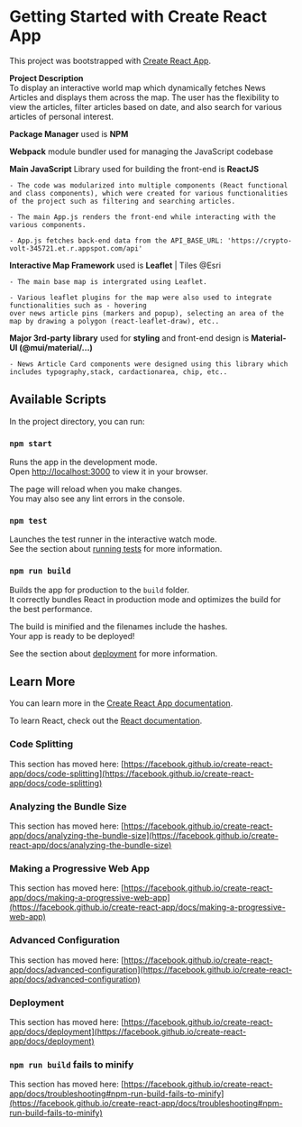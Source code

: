 # Getting Started with Create React App

This project was bootstrapped with [Create React App](https://github.com/facebook/create-react-app).

**Project Description**<br>
To display an interactive world map which dynamically fetches News Articles and displays them across the map. The user has the flexibility to view the articles, filter articles based on date, and also search for various articles of personal interest. 

**Package Manager** used is **NPM** <br>

**Webpack** module bundler used for managing the JavaScript codebase<br>

**Main JavaScript** Library used for building the front-end is **ReactJS** 

    - The code was modularized into multiple components (React functional and class components), which were created for various functionalities of the project such as filtering and searching articles. 

    - The main App.js renders the front-end while interacting with the various components. 

    - App.js fetches back-end data from the API_BASE_URL: 'https://crypto-volt-345721.et.r.appspot.com/api'

**Interactive Map Framework** used is **Leaflet** | Tiles @Esri 

    - The main base map is intergrated using Leaflet.

    - Various leaflet plugins for the map were also used to integrate functionalities such as - hovering 
    over news article pins (markers and popup), selecting an area of the map by drawing a polygon (react-leaflet-draw), etc..

 **Major 3rd-party library** used for **styling** and front-end design is **Material-UI (@mui/material/...)** 

    - News Article Card components were designed using this library which includes typography,stack, cardactionarea, chip, etc..


## Available Scripts

In the project directory, you can run:

### `npm start`

Runs the app in the development mode.\
Open [http://localhost:3000](http://localhost:3000) to view it in your browser.

The page will reload when you make changes.\
You may also see any lint errors in the console.

### `npm test`

Launches the test runner in the interactive watch mode.\
See the section about [running tests](https://facebook.github.io/create-react-app/docs/running-tests) for more information.

### `npm run build`

Builds the app for production to the `build` folder.\
It correctly bundles React in production mode and optimizes the build for the best performance.

The build is minified and the filenames include the hashes.\
Your app is ready to be deployed!

See the section about [deployment](https://facebook.github.io/create-react-app/docs/deployment) for more information.

## Learn More

You can learn more in the [Create React App documentation](https://facebook.github.io/create-react-app/docs/getting-started).

To learn React, check out the [React documentation](https://reactjs.org/).

### Code Splitting

This section has moved here: [https://facebook.github.io/create-react-app/docs/code-splitting](https://facebook.github.io/create-react-app/docs/code-splitting)

### Analyzing the Bundle Size

This section has moved here: [https://facebook.github.io/create-react-app/docs/analyzing-the-bundle-size](https://facebook.github.io/create-react-app/docs/analyzing-the-bundle-size)

### Making a Progressive Web App

This section has moved here: [https://facebook.github.io/create-react-app/docs/making-a-progressive-web-app](https://facebook.github.io/create-react-app/docs/making-a-progressive-web-app)

### Advanced Configuration

This section has moved here: [https://facebook.github.io/create-react-app/docs/advanced-configuration](https://facebook.github.io/create-react-app/docs/advanced-configuration)

### Deployment

This section has moved here: [https://facebook.github.io/create-react-app/docs/deployment](https://facebook.github.io/create-react-app/docs/deployment)

### `npm run build` fails to minify

This section has moved here: [https://facebook.github.io/create-react-app/docs/troubleshooting#npm-run-build-fails-to-minify](https://facebook.github.io/create-react-app/docs/troubleshooting#npm-run-build-fails-to-minify)
